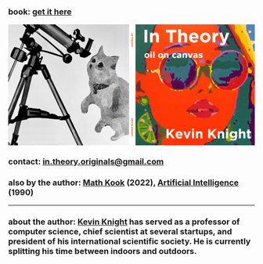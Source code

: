 

### book: <a href="https://www.amazon.com">get it here</a>


<IMG ALIGN=CENTER SRC="in-theory-cover-final2.png"> 

### contact:  <a href="mailto:in.theory.originals@gmail.com">in.theory.originals@gmail.com</a>
  
### also by the author: <a href="https://www.amazon.com">Math Kook</a> (2022), <a href="https://www.amazon.com/Artificial-Intelligence-Elaine-Rich/dp/0070522634/ref=sr_1_2?crid=14AZ5I9B1ISN1&keywords=kevin+knight+artificial+intelligence&qid=1659386396&sprefix=kevin+knight+artificial+intelligenc%2Caps%2C161&sr=8-2)">Artificial Intelligence</a> (1990)

<hr>
  
### about the author: <a href="https://kevincrawfordknight.github.io/">Kevin Knight</a> has served as a professor of computer science, chief scientist at several startups, and president of his international scientific society. He is currently splitting his time between indoors and outdoors. 


